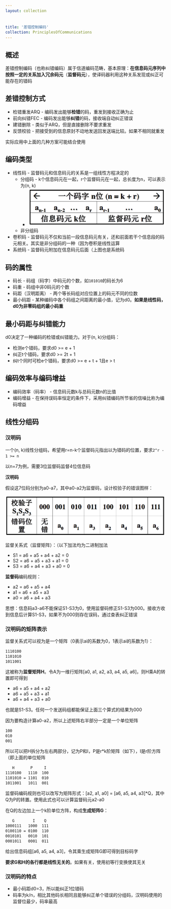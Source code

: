 ```yaml
---
layout: collection


title: '差错控制编码'
collection: PrinciplesOfCommunications
---
```


## 概述

差错控制编码（也称纠错编码）属于信道编码范畴，基本原理：**在信息码元序列中按照一定的关系加入冗余码元**（**监督码元**），使译码器利用这种关系发现或纠正可能存在的错码

## 差错控制方式

- 检错重发ARQ - 编码发出能够**检错**的码，重发到接收正确为止
- 前向纠错FEC - 编码发出能够**纠错**的码，接收端自动纠正错误
- 建错删除 - 类似于ARQ，但是直接删除不要求重发
- 反馈校验 - 把接受到的信息原封不动地发送回发送端比较。如果不相同就重发

实际应用中上面的几种方案可能结合使用

## 编码类型

- 线性码 - 监督码元和信息码元的关系是一组线性方程决定的
  - 分组码 - k个信息码元在一起，r个监督码元在一起，总长度为n，可以表示为(n, k)
    - ![9-1](./_img/9-1.png)
  - 非分组码
- 卷积码 - 监督码元不仅和当前一段信息码元有关，还和前面若干个信息段的码元相关。其实是非分组码的一种（因为卷积是线性运算
- 系统码 - 监督码元附加在信息码元后面（上图也是系统码

## 码的属性

- 码长 - 码组（码字）中码元的个数，如`101010`的码长为6
- 码重 - 码组中非0码元的个数
- 码距（汉明距离） - 两个等长码组对应位置上的码元不同的位数
- 最小码距 - 某种编码中各个码组之间距离的最小值，记为d0。**如果是线性码，d0为非零码组的最小码重**

## 最小码距与纠错能力

d0决定了一种编码的检错或纠错能力。对于(n, k)分组码：
- 检测e个错码，要求d0 >= e + 1
- 纠正t个错码，要求d0 >= 2t + 1
- 纠t个同时可检e个错码，要求d0 >= e + t + 1且e > t

## 编码效率与编码增益

- 编码效率（码率） - 信息码元数k与总码元数n的比值
- 编码增益 - 在保持误码率恒定的条件下，采用纠错编码所节省的信噪比称为编码增益

## 线性分组码

### 汉明码

一个(n, k)线性分组码，希望用r=n-k个监督码元指出以为错码的位置，要求`2^r - 1 >= n`

以n=7为例，需要3位监督码监督4位信息码

**汉明码**

假设这7位码分别为a0-a7，其中a0-a2为监督码，设计校验子的错误图样：

![9-3](./_img/9-3.png)

监督关系式（监督矩阵）：（以下加法均为二进制加法
- S1 = a6 + a5 + a4 + a2 = 0
- S2 = a6 + a5 + a3 + a1 = 0
- S3 = a6 + a4 + a3 + a0 = 0

**监督码**编码规则：
- a2 = a6 + a5 + a4
- a1 = a6 + a5 + a3
- a0 = a6 + a4 + a3

思想：信息码a3-a6不能保证S1-S3为0，使用监督码修正S1-S3为000。接收方收到信息后计算S1-S3，如果不为000则存在误码，通过查表纠正错误

### 汉明码的矩阵表示

监督关系式可以视为是一个矩阵（0表示ai的系数为0，1表示ai的系数为1）：

```
1110100
1101010
1011001
```

这被称为**监督矩阵H**。令A为一维行矩阵[a0, a1, a2, a3, a4, a5, a6]，则H乘A的转置即可得到
- a6 + a5 + a4 + a2
- a6 + a5 + a3 + a1
- a6 + a4 + a3 + a0

也就是S1-S3。任何一个发送码组都能保证上面三个算式的结果为000

因为要构造计算a0-a2，所以上述矩阵右半部分一定是一个单位矩阵

```
100
010
001
```

所以可以把H拆分为左右两部分，记为P和I，P是r*k阶矩阵（如下），I是r阶方阵（即上面的单位矩阵

```
   H       P     I
1110100   1110  100
1101010 = 1101  010
1011001   1011  001
```

监督码编码规则也可以改写为矩阵形式：[a2, a1, a0] = [a6, a5, a4, a3]*Q，其中Q为P的转置。使用此式也可以计算监督码元a2-a0

在Q的左边加上一个k阶单位方阵，构成**生成矩阵G**：

```
   G        I    Q
1000111   1000  111
0100110 = 0100  110
0010101   0010  101
0001011   0001  011
```

给出信息码组[a6, a5, a4, a3]，令其乘生成矩阵G即可得到目标码字

**要求G和H的各行都是线性无关的**。如果有关，使用初等行变换使其无关

### 汉明码的特点

- 最小码距d0=3，所以能纠正1位错码
- 码率为k/n，相比其他码长相同且能够纠正单个错误的分组码，汉明码使用的监督位最少，码率最高


